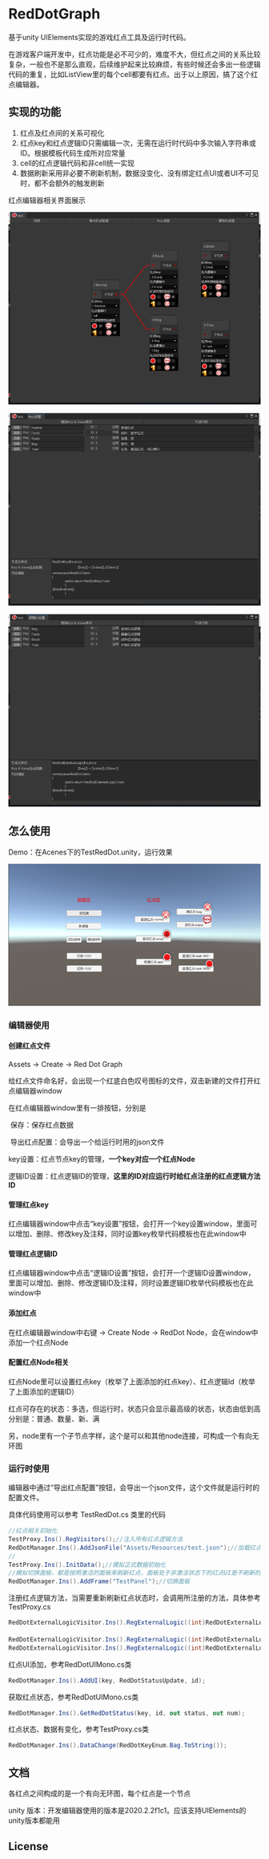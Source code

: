 # RedDotGraph
基于unity UIElements实现的游戏红点工具及运行时代码。

在游戏客户端开发中，红点功能是必不可少的，难度不大，但红点之间的关系比较复杂，一般也不是那么直观，后续维护起来比较麻烦，有些时候还会多出一些逻辑代码的重复，比如ListView里的每个cell都要有红点。出于以上原因，搞了这个红点编辑器。

## 实现的功能

1. 红点及红点间的关系可视化
2. 红点key和红点逻辑ID只需编辑一次，无需在运行时代码中多次输入字符串或ID。根据模板代码生成所对应常量
3. cell的红点逻辑代码和非cell统一实现
4. 数据刷新采用非必要不刷新机制，数据没变化、没有绑定红点UI或者UI不可见时，都不会额外的触发刷新

红点编辑器相关界面展示

![image-2021101101](images/image-2021101101.png)

![image-2021101102](images/image-2021101102.png)

![image-2021101103](images/image-2021101103.png)

## 怎么使用

Demo：在Acenes下的TestRedDot.unity，运行效果

![image-2021101104](images/image-2021101104.png)

### 编辑器使用

#### 创建红点文件

Assets -> Create -> Red Dot Graph

给红点文件命名好，会出现一个红底白色叹号图标的文件，双击新建的文件打开红点编辑器window

在红点编辑器window里有一排按钮，分别是

​		保存：保存红点数据

​		导出红点配置：会导出一个给运行时用的json文件

​		key设置：红点节点key的管理，**一个key对应一个红点Node**

​		逻辑ID设置：红点逻辑ID的管理，**这里的ID对应运行时给红点注册的红点逻辑方法ID**

#### 管理红点key

红点编辑器window中点击“key设置”按钮，会打开一个key设置window，里面可以增加、删除、修改key及注释，同时设置key枚举代码模板也在此window中

#### 管理红点逻辑ID

红点编辑器window中点击“逻辑ID设置”按钮，会打开一个逻辑ID设置window，里面可以增加、删除、修改逻辑ID及注释，同时设置逻辑ID枚举代码模板也在此window中

#### 添加红点

在红点编辑器window中右键 -> Create Node -> RedDot Node，会在window中添加一个红点Node

#### 配置红点Node相关

红点Node里可以设置红点key（枚举了上面添加的红点key）、红点逻辑Id（枚举了上面添加的逻辑ID）

红点可存在的状态：多选，但运行时，状态只会显示最高级的状态，状态由低到高分别是：普通、数量、新、满

另，node里有一个子节点字样，这个是可以和其他node连接，可构成一个有向无环图

### 运行时使用

编辑器中通过“导出红点配置”按钮，会导出一个json文件，这个文件就是运行时的配置文件。

具体代码使用可以参考 TestRedDot.cs 类里的代码

```c#
//红点相关初始化
TestProxy.Ins().RegVisitors();//注入所有红点逻辑方法
RedDotManager.Ins().AddJsonFile("Assets/Resources/test.json");//加载红点图配置
//
TestProxy.Ins().InitData();//模拟正式数据初始化
//模拟切换面板，都是按照激活的面板来刷新红点，面板处于非激活状态下的红点UI是不刷新的
RedDotManager.Ins().AddFrame("TestPanel");//切换面板
```

注册红点逻辑方法，当需要重新刷新红点状态时，会调用所注册的方法，具体参考TestProxy.cs

```C#
RedDotExternalLogicVisitor.Ins().RegExternalLogic((int)RedDotExternalLogicEnum.Bag, RedDotFullBag);

RedDotExternalLogicVisitor.Ins().RegExternalLogic((int)RedDotExternalLogicEnum.Task, RedDotNormalTask_ID);//最好分开有ID和无ID的回调，如果不分开，需要对ID==0做判断
RedDotExternalLogicVisitor.Ins().RegExternalLogic((int)RedDotExternalLogicEnum.Task, RedDotNormalTask);
```



红点UI添加，参考RedDotUIMono.cs类

```C#
RedDotManager.Ins().AddUI(key, RedDotStatusUpdate, id);
```

获取红点状态，参考RedDotUIMono.cs类

```C#
RedDotManager.Ins().GetRedDotStatus(key, id, out status, out num);
```

红点状态、数据有变化，参考TestProxy.cs类

```C#
RedDotManager.Ins().DataChange(RedDotKeyEnum.Bag.ToString()); 
```



## 文档

各红点之间构成的是一个有向无环图，每个红点是一个节点

unity 版本：开发编辑器使用的版本是2020.2.2f1c1。应该支持UIElements的unity版本都能用

## License



